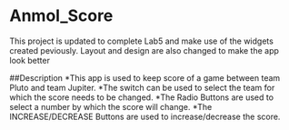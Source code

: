 # Anmol_Score
 This project is updated to complete Lab5 and make use of the widgets created peviously.
 Layout and design are also changed to make the app look better
 
##Description
 *This app is used to keep score of a game between team Pluto and team Jupiter.
 *The switch can be used to select the team for which the score needs to be changed.
 *The Radio Buttons are used to select a number by which the score will change.
 *The INCREASE/DECREASE Buttons are used to increase/decrease the score.